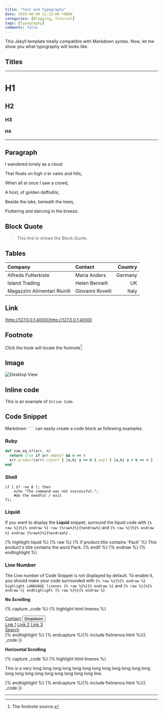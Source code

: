 ```yaml
---
title: "Text and Typography"
date: 2019-08-08 11:33:00 +0800
categories: [Blogging, Tutorial]
tags: [typography]
comments: false
---
```


This Jekyll template totally compatible with Markdown syntax. Now, let me show you what typography will looks like.

## Titles

***
# H1

<h2 data-toc-skip>H2</h2>

<h3 data-toc-skip>H3</h3>

#### H4

***

## Paragraph

I wandered lonely as a cloud

That floats on high o'er vales and hills,

When all at once I saw a crowd,

A host, of golden daffodils;

Beside the lake, beneath the trees,

Fluttering and dancing in the breeze.

## Block Quote

> This line to shows the Block Quote.

## Tables

|Company|Contact|Country|
|:---|:--|---:|
|Alfreds Futterkiste | Maria Anders | Germany
|Island Trading | Helen Bennett | UK
|Magazzini Alimentari Riuniti | Giovanni Rovelli | Italy

## Link

[http://127.0.0.1:4000](http://127.0.0.1:4000)


## Footnote

Click the hook will locate the footnote[^footnote].


## Image

![Desktop View]({{site.baseurl}}/assets/img/sample/mockup.jpg)


## Inline code

This is an example of `Inline Code`.


## Code Snippet

Markdown <code class="highlighter-rouge">```</code> can easily create a code block as following examples.

### Ruby

```ruby
def sum_eq_n?(arr, n)
  return true if arr.empty? && n == 0
  arr.product(arr).reject { |a,b| a == b }.any? { |a,b| a + b == n }
end
```

### Shell

```shell
if [ $? -ne 0 ]; then
    echo "The command was not successful.";
    #do the needful / exit
fi;
```

### Liquid

If you want to display the **Liquid** snippet, surround the liquid code with `{% raw %}{%{% endraw %} raw {%raw%}%}{%endraw%}` and `{% raw %}{%{% endraw %} endraw {%raw%}%}{%endraw%}` .

{% highlight liquid %}
{% raw %}
{% if product.title contains 'Pack' %}
  This product's title contains the word Pack.
{% endif %}
{% endraw %}
{% endhighlight %}


### Line Number

The Line number of Code Snippet is not displayed by default. To enable it, you should make your code surrounded with `{% raw %}{%{% endraw %} highlight LANGUAGE linenos {% raw %}%}{% endraw %}` and `{% raw %}{%{% endraw %} endhighlight {% raw %}%}{% endraw %}`

**No Scrolling**

{% capture _code %}
{% highlight html linenos %}
<div class="sidenav">
  <a href="#contact">Contact</a>
  <button class="dropdown-btn">Dropdown
    <i class="fa fa-caret-down"></i>
  </button>
  <div class="dropdown-container">
    <a href="#">Link 1</a>
    <a href="#">Link 2</a>
    <a href="#">Link 3</a>
  </div>
  <a href="#contact">Search</a>
</div>
{% endhighlight %}
{% endcapture %}{% include fixlinenos.html %}{{ _code }}

**Horizontal Scrolling**

{% capture _code %}
{% highlight html linenos %}
<div class="panel-group">
  <div class="panel panel-default">
    <div class="panel-heading" id="{{ category_name }}">
      <i class="far fa-folder"></i>
      <p>This is a very long long long long long long long long long long long long long long long long long long long long long line.</p>
      </a>
    </div>
  </div>
</div>
{% endhighlight %}
{% endcapture %}{% include fixlinenos.html %}{{ _code }}

<br>

***

[^footnote]: The footnote source.



